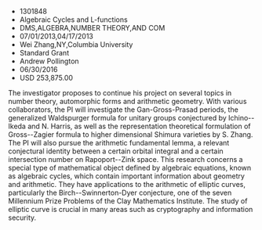 
* 1301848
* Algebraic Cycles and L-functions
* DMS,ALGEBRA,NUMBER THEORY,AND COM
* 07/01/2013,04/17/2013
* Wei Zhang,NY,Columbia University
* Standard Grant
* Andrew Pollington
* 06/30/2016
* USD 253,875.00

The investigator proposes to continue his project on several topics in number
theory, automorphic forms and arithmetic geometry. With various collaborators,
the PI will investigate the Gan-Gross-Prasad periods, the generalized
Waldspurger formula for unitary groups conjectured by Ichino--Ikeda and N.
Harris, as well as the representation theoretical formulation of Gross--Zagier
formula to higher dimensional Shimura varieties by S. Zhang. The PI will also
pursue the arithmetic fundamental lemma, a relevant conjectural identity between
a certain orbital integral and a certain intersection number on Rapoport--Zink
space. This research concerns a special type of mathematical object defined by
algebraic equations, known as algebraic cycles, which contain important
information about geometry and arithmetic. They have applications to the
arithmetic of elliptic curves, particularly the Birch--Swinnerton-Dyer
conjecture, one of the seven Millennium Prize Problems of the Clay Mathematics
Institute. The study of elliptic curve is crucial in many areas such as
cryptography and information security.
